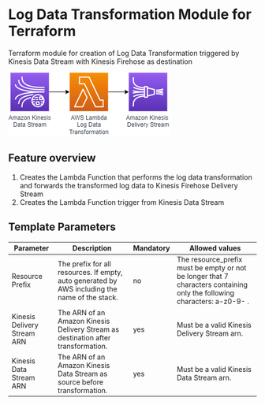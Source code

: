 # Log Data Transformation Module for Terraform

Terraform module for creation of Log Data Transformation triggered by Kinesis Data Stream with Kinesis Firehose as destination

![Kinesis Data Stream -> Lambda -> Kinesis Firehose](doc/images/Data_Stream-Lambda-Firehose.png)

## Feature overview

1. Creates the Lambda Function that performs the log data transformation and forwards the transformed log data to Kinesis Firehose Delivery Stream
1. Creates the Lambda Function trigger from Kinesis Data Stream

## Template Parameters

| Parameter | Description | Mandatory | Allowed values |
| --- | --- | --- | --- |
| Resource Prefix | The prefix for all resources. If empty, auto generated by AWS including the name of the stack. | no | The resource_prefix must be empty or not be longer that 7 characters containing only the following characters: a-z0-9- . |
| Kinesis Delivery Stream ARN | The ARN of an Amazon Kinesis Delivery Stream as destination after transformation. | yes | Must be a valid Kinesis Delivery Stream arn. |
| Kinesis Data Stream ARN | The ARN of an Amazon Kinesis Data Stream as source before transformation. | yes | Must be a valid Kinesis Data Stream arn. |
